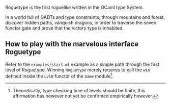 Roguetype is the first roguelike written in the OCaml type System.

In a world full of GADTs and type constraints, through mountains and forest,
discover hidden paths, vanquish dragons, in order to traverse
the seven functor gate and prove that the victory type is inhabited.

## How to play with the marvelous interface Roguetype

Refer to the `examples/start.ml` example as a simple path through
the first level of Roguetype. Winning `Roguetype` merely requires
to call the `win` defined inside the `Lvl8` functor of the `Game`
module[^1].

[^1]: Theoretically, type checking time of levels should be finite,
this affirmation has however not yet be confirmed empirically however.
